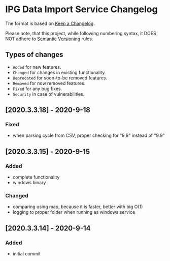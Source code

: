 # IPG Data Import Service Changelog

The format is based on [Keep a Changelog](http://keepachangelog.com/en/1.0.0/).

Please note, that this project, while following numbering syntax, it DOES NOT
adhere to [Semantic Versioning](http://semver.org/spec/v2.0.0.html) rules.

## Types of changes

* ```Added``` for new features.
* ```Changed``` for changes in existing functionality.
* ```Deprecated``` for soon-to-be removed features.
* ```Removed``` for now removed features.
* ```Fixed``` for any bug fixes.
* ```Security``` in case of vulnerabilities.

## [2020.3.3.18] - 2020-9-18

### Fixed
- when parsing cycle from CSV, proper checking for "9,9" instead of "9.9"

## [2020.3.3.15] - 2020-9-15

### Added
- complete functionality
- windows binary

### Changed
- comparing using map, because it is faster, better with big O(1)
- logging to proper folder when running as windows service

## [2020.3.3.14] - 2020-9-14

### Added
- initial commit

